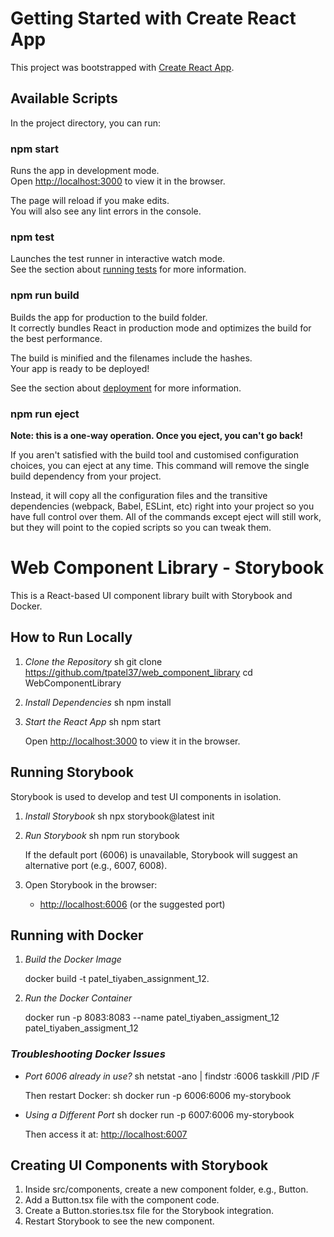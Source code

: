 # Getting Started with Create React App

This project was bootstrapped with [Create React App](https://github.com/facebook/create-react-app).

## Available Scripts

In the project directory, you can run:

### npm start

Runs the app in development mode.  
Open [http://localhost:3000](http://localhost:3000) to view it in the browser.

The page will reload if you make edits.  
You will also see any lint errors in the console.

### npm test

Launches the test runner in interactive watch mode.  
See the section about [running tests](https://facebook.github.io/create-react-app/docs/running-tests) for more information.

### npm run build

Builds the app for production to the build folder.  
It correctly bundles React in production mode and optimizes the build for the best performance.

The build is minified and the filenames include the hashes.  
Your app is ready to be deployed!

See the section about [deployment](https://facebook.github.io/create-react-app/docs/deployment) for more information.

### npm run eject

**Note: this is a one-way operation. Once you eject, you can't go back!**

If you aren't satisfied with the build tool and customised configuration choices, you can eject at any time. This command will remove the single build dependency from your project.

Instead, it will copy all the configuration files and the transitive dependencies (webpack, Babel, ESLint, etc) right into your project so you have full control over them. All of the commands except eject will still work, but they will point to the copied scripts so you can tweak them.


# Web Component Library - Storybook

This is a React-based UI component library built with Storybook and Docker.

##  How to Run Locally

1. *Clone the Repository*
   sh
   git clone https://github.com/tpatel37/web_component_library
   cd WebComponentLibrary
   

2. *Install Dependencies*
   sh
   npm install
   

3. *Start the React App*
   sh
   npm start
   
   Open [http://localhost:3000](http://localhost:3000) to view it in the browser.

## Running Storybook

Storybook is used to develop and test UI components in isolation.

1. *Install Storybook*
   sh
   npx storybook@latest init
   

2. *Run Storybook*
   sh
   npm run storybook
   
   If the default port (6006) is unavailable, Storybook will suggest an alternative port (e.g., 6007, 6008).

3. Open Storybook in the browser:  
   - [http://localhost:6006](http://localhost:6006) (or the suggested port)

## Running with Docker

1. *Build the Docker Image*
   
   docker build -t patel_tiyaben_assignment_12.
   

2. *Run the Docker Container*
   
   docker run -p 8083:8083 --name patel_tiyaben_assigment_12 patel_tiyaben_assigment_12
   



### *Troubleshooting Docker Issues*

- *Port 6006 already in use?*
  sh
  netstat -ano | findstr :6006
  taskkill /PID <PID> /F
  
  Then restart Docker:
  sh
  docker run -p 6006:6006 my-storybook
  

- *Using a Different Port*
  sh
  docker run -p 6007:6006 my-storybook
  
  Then access it at: [http://localhost:6007](http://localhost:6007)

## Creating UI Components with Storybook

1. Inside src/components, create a new component folder, e.g., Button.
2. Add a Button.tsx file with the component code.
3. Create a Button.stories.tsx file for the Storybook integration.
4. Restart Storybook to see the new component.




